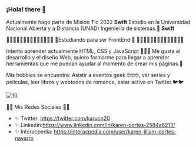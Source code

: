 ### ¡Hola! there 👋


Actualmente hago parte de  Mision Tic 2022 **Swift**
Estudio en la Universidad Nacional Abierta y a Distancia (UNAD) Ingeniería de sistemas.💪 **Swift**

  🌟🌟🌟🌟🌟🌟🌟🌟🌟🌟🌟🌟🌟🌟
  🌟Estudiando para ser FrontEnd 🌟
  🌟🌟🌟🌟🌟🌟🌟🌟🌟🌟🌟🌟🌟🌟
  
Intento aprender actualmente HTML, CSS y JavaScript 💖💖💖
Me gusta el desarrollo y el diseño Web, quiero formarme para llegar a aprender herramientas que me puedan ayudar al momento de crear mis páginas.🙈

Mis hobbies se encuentra: Asistir a eventos geek 🤓🤓🤓, ver series y películas, leer libros y webtoons de romance, estar activa en Twitter.🐦🐦

![10](https://user-images.githubusercontent.com/55170175/114474409-87dd6800-9bcc-11eb-9ca0-538bd30ae29b.png)


💚💚 Mis Redes Sociales 💚💚
* ✨ Twitter: https://twitter.com/karucn20
* ✨ Linkedin:https://www.linkedin.com/in/karen-cortes-2584a6213/
* ✨ Interacpedia: https://interacpedia.com/user/karen-jiliam-cortes-navarro
